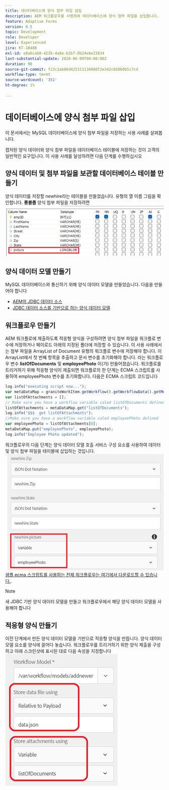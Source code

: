 ```yaml
---
title: 데이터베이스에 양식 첨부 파일 삽입
description: AEM 워크플로우를 사용하여 데이터베이스에 양식 첨부 파일을 삽입합니다.
feature: Adaptive Forms
version: 6.5
topic: Development
role: Developer
level: Experienced
jira: KT-10488
exl-id: e8a6cab8-423b-4a8e-b2b7-9b24ebe23834
last-substantial-update: 2020-06-09T00:00:00Z
duration: 98
source-git-commit: f23c2ab86d42531113690df2e342c65060b5c7cd
workflow-type: tm+mt
source-wordcount: '351'
ht-degree: 1%

---
```


# 데이터베이스에 양식 첨부 파일 삽입

이 문서에서는 MySQL 데이터베이스에 양식 첨부 파일을 저장하는 사용 사례를 살펴봅니다.

캡처된 양식 데이터와 양식 첨부 파일을 데이터베이스 테이블에 저장하는 것이 고객의 일반적인 요구입니다.
이 사용 사례를 달성하려면 다음 단계를 수행하십시오

## 양식 데이터 및 첨부 파일을 보관할 데이터베이스 테이블 만들기

양식 데이터를 저장할 newhire라는 테이블을 만들었습니다. 유형의 열 이름 그림을 확인합니다. **롱블롭** 양식 첨부 파일을 저장하려면
![테이블 스키마](assets/insert-picture-table.png)

## 양식 데이터 모델 만들기

MySQL 데이터베이스와 통신하기 위해 양식 데이터 모델을 만들었습니다. 다음을 만들어야 합니다

* [AEM의 JDBC 데이터 소스](./data-integration-technical-video-setup.md)
* [JDBC 데이터 소스를 기반으로 하는 양식 데이터 모델](./jdbc-data-model-technical-video-use.md)

## 워크플로우 만들기

AEM 워크플로에 제출하도록 적응형 양식을 구성하려면 양식 첨부 파일을 워크플로 변수에 저장하거나 페이로드 아래의 지정된 폴더에 저장할 수 있습니다. 이 사용 사례에서는 첨부 파일을 ArrayList of Document 유형의 워크플로 변수에 저장해야 합니다. 이 ArrayList에서 첫 번째 항목을 추출하고 문서 변수를 초기화해야 합니다. 라는 워크플로우 변수 **listOfDocuments** 및 **employeePhoto** 이(가) 만들어졌습니다.
워크플로를 트리거하기 위해 적응형 양식이 제출되면 워크플로의 한 단계는 ECMA 스크립트를 사용하여 employeePhoto 변수를 초기화합니다. 다음은 ECMA 스크립트 코드입니다

```javascript
log.info("executing script now...");
var metaDataMap = graniteWorkItem.getWorkflow().getWorkflowData().getMetaDataMap();
var listOfAttachments = [];
// Make sure you have a workflow variable caled listOfDocuments defined
listOfAttachments = metaDataMap.get("listOfDocuments");
log.info("$$$  got listOfAttachments");
//Make sure you have a workflow variable caled employeePhoto defined
var employeePhoto = listOfAttachments[0];
metaDataMap.put("employeePhoto", employeePhoto);
log.info("Employee Photo updated");
```

워크플로우의 다음 단계는 양식 데이터 모델 호출 서비스 구성 요소를 사용하여 데이터 및 양식 첨부 파일을 테이블에 삽입하는 것입니다.
![삽입 사진](assets/fdm-insert-pic.png)
[샘플 ecma 스크립트를 사용하는 전체 워크플로우는 여기에서 다운로드할 수 있습니다.](assets/add-new-employee.zip).

>[!NOTE]
> 새 JDBC 기반 양식 데이터 모델을 만들고 워크플로우에서 해당 양식 데이터 모델을 사용해야 합니다

## 적응형 양식 만들기

이전 단계에서 만든 양식 데이터 모델을 기반으로 적응형 양식을 만듭니다. 양식 데이터 모델 요소를 양식에 끌어다 놓습니다. 워크플로우를 트리거하기 위한 양식 제출을 구성하고 아래 스크린샷에 표시된 대로 다음 속성을 지정합니다
![양식 첨부 파일](assets/form-attachments.png)
